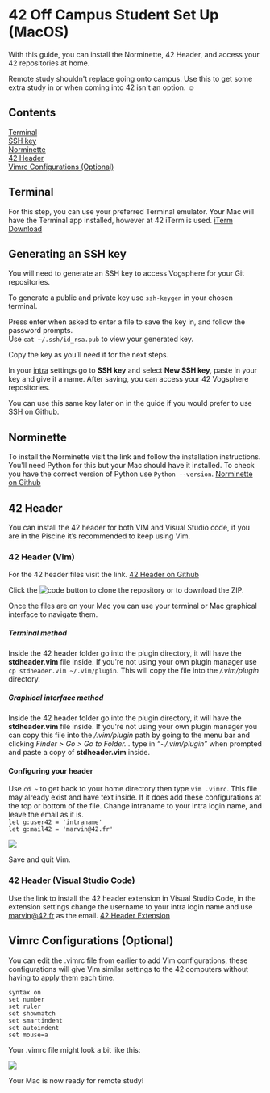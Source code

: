 # 42 Off Campus Student Set Up (MacOS)

With this guide, you can install the Norminette, 42 Header, and access your 42 repositories at home. 

Remote study shouldn't replace going onto campus. Use this to get some extra study in or when coming into 42 isn't an option. ☺︎

## Contents

[Terminal](#terminal)  
[SSH key](#generating-an-ssh-key)  
[Norminette](#norminette)  
[42 Header](#42-header)  
[Vimrc Configurations (Optional)](#vimrc-configurations-optional)  


## Terminal

For this step, you can use your preferred Terminal emulator. Your Mac will have the Terminal app installed, however at 42 iTerm is used. [iTerm Download](https://iterm2.com/downloads.html)


## Generating an SSH key

You will need to generate an SSH key to access Vogsphere for your Git repositories.

To generate a public and private key use `ssh-keygen` in your chosen terminal.

Press enter when asked to enter a file to save the key in, and follow the password prompts.  
Use `cat ~/.ssh/id_rsa.pub` to view your generated key.

Copy the key as you’ll need it for the next steps.

In your [intra](https://intra.42.fr) settings go to **SSH key** and select **New SSH key**, paste in your key and give it a name. After saving, you can access your 42 Vogsphere repositories.

You can use this same key later on in the guide if you would prefer to use SSH on Github.

## Norminette

To install the Norminette visit the link and follow the installation instructions. You'll need Python for this but your Mac should have it installed. To check you have the correct version of Python use `Python --version`. 
[Norminette on Github](https://github.com/42School/norminette) 

## 42 Header

You can install the 42 header for both VIM and Visual Studio code, if you are in the Piscine it’s recommended to keep using Vim.

### 42 Header (Vim)

For the 42 header files visit the link.  [42 Header on Github](https://github.com/42Paris/42header)

Click the ![code](Images/code.png) button to clone the repository or to download the ZIP.

Once the files are on your Mac you can use your terminal or Mac graphical interface to navigate them.

##### Terminal method
Inside the 42 header folder go into the plugin directory, it will have the **stdheader.vim** file inside. If you're not using your own plugin manager use `cp stdheader.vim ~/.vim/plugin`. This will copy the file into the */.vim/plugin* directory.

##### Graphical interface method
Inside the 42 header folder go into the plugin directory, it will have the **stdheader.vim** file inside. If you're not using your own plugin manager you can copy this file into the */.vim/plugin* path by going to the menu bar and clicking *Finder > Go > Go to Folder…* type in *“~/.vim/plugin”* when prompted and paste a copy of **stdheader.vim** inside.

#### Configuring your header

Use `cd ~` to get back to your home directory then type `vim .vimrc`. This file may already exist and have text inside. If it does add these configurations at the top or bottom of the file. Change intraname to your intra login name, and leave the email as it is.   
`let g:user42 = 'intraname'`  
`let g:mail42 = 'marvin@42.fr'`

![](Images/vimrc1.png)

Save and quit Vim.

### 42 Header (Visual Studio Code)

Use the link to install the 42 header extension in Visual Studio Code, in the extension settings change the username to your intra login name and use marvin@42.fr as the email. 
[42 Header Extension](https://marketplace.visualstudio.com/items?itemName=kube.42header)

## Vimrc Configurations (Optional)

You can edit the .vimrc file from earlier to add Vim configurations, these configurations will give Vim similar settings to the 42 computers without having to apply them each time.

`syntax on`  
`set number`  
`set ruler`  
`set showmatch`  
`set smartindent`  
`set autoindent`  
`set mouse=a`  

Your .vimrc file might look a bit like this:

![](Images/vimrc2.png)

Your Mac is now ready for remote study!
